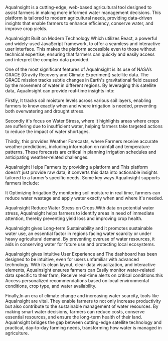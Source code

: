 AquaInsight is a cutting-edge, web-based agricultural tool designed to assist farmers in making more informed water management decisions. This platform is tailored to modern agricultural needs, providing data-driven insights that enable farmers to enhance efficiency, conserve water, and improve crop yields.

AquaInsight Built on Modern Technology Which utilizes React, a powerful and widely-used JavaScript framework, to offer a seamless and interactive user interface. This makes the platform accessible even to those without technical expertise, ensuring that farmers can quickly and easily access and interpret the complex data provided.



One of the most significant features of AquaInsight is its use of NASA’s GRACE (Gravity Recovery and Climate Experiment) satellite data. The GRACE mission tracks subtle changes in Earth's gravitational field caused by the movement of water in different regions. By leveraging this satellite data, AquaInsight can provide real-time insights into:

Firstly, It tracks soil moisture levels across various soil layers, enabling farmers to know exactly when and where irrigation is needed, preventing both overwatering and drought stress.

Secondly it's focus on  Water Stress, where It highlights areas where crops are suffering due to insufficient water, helping farmers take targeted actions to reduce the impact of water shortages.

Thirdly, this provides Weather Forecasts, where Farmers receive accurate weather predictions, including information on rainfall and temperature patterns. These forecasts are critical in planning irrigation schedules and anticipating weather-related challenges.


 AquaInsight Helps Farmers by providing a platform and This platform doesn’t just provide raw data; it converts this data into actionable insights tailored to a farmer’s specific needs. Some key ways AquaInsight supports farmers include:

It Optimizing Irrigation By monitoring soil moisture in real time, farmers can reduce water wastage and apply water exactly when and where it's needed.

AquaInsight Reduce Water Stress on Crops.With data on potential water stress, AquaInsight helps farmers to identify areas in need of immediate attention, thereby preventing yield loss and improving crop health.

AquaInsight gives Long-term Sustainability and it promotes sustainable water use, an essential factor in regions facing water scarcity or under heavy agricultural demand. By preventing overuse of water resources, it aids in conserving water for future use and protecting local ecosystems.


AquaInsight gives Intuitive User Experience and
The dashboard has been designed to be intuitive, even for users unfamiliar with advanced technology. With its clean layout, clear data visualization, and interactive elements, AquaInsight ensures farmers can Easily monitor water-related data specific to their farm, 
Receive real-time alerts on critical conditions.this
Access personalized recommendations based on local environmental conditions, crop type, and water availability.




Finally,In an era of climate change and increasing water scarcity, tools like AquaInsight are vital. They enable farmers to not only increase productivity but also contribute to the sustainable management of water resources. By making smart water decisions, farmers can reduce costs, conserve essential resources, and ensure the long-term health of their land. AquaInsight bridges the gap between cutting-edge satellite technology and practical, day-to-day farming needs, transforming how water is managed in agriculture.
